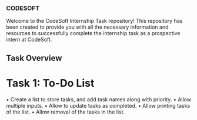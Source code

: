 ### CODESOFT
Welcome to the CodeSoft Internship Task repository! This repository has been created to provide you with all the necessary information and resources to successfully complete the internship task as a prospective intern at CodeSoft.

## Task Overview

# Task 1: To-Do List 
• Create a list to store tasks, and add task names along with priority.
• Allow multiple inputs.
• Allow to update tasks as completed.
• Allow printing tasks of the list.
• Allow removal of the tasks in the list.
